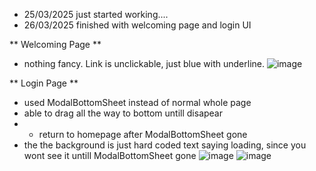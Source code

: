 - 25/03/2025 just started working....
- 26/03/2025 finished with welcoming page and login UI

** Welcoming Page **
- nothing fancy. Link is unclickable, just blue with underline.
![image](https://github.com/user-attachments/assets/926f76b2-685f-43b7-9ca6-afdd36c25fb6)

** Login Page **
- used ModalBottomSheet instead of normal whole page
- able to drag all the way to bottom untill disapear
- - return to homepage after ModalBottomSheet gone
- the the background is just hard coded text saying loading, since you wont see it untill ModalBottomSheet gone
![image](https://github.com/user-attachments/assets/e9f56107-92ee-4af2-b2d1-9d2f676b364d) ![image](https://github.com/user-attachments/assets/b456638b-b47e-4f46-b371-7dfeef5ade98)

